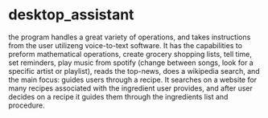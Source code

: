 # desktop_assistant
 the program handles a great variety of operations, and takes instructions from the user utilizeng voice-to-text software. It has the capabilities to preform mathematical operations, create grocery shopping lists, tell time, set reminders, play music from spotify (change between songs, look for a specific artist or playlist), reads the top-news, does a wikipedia search, and the main focus: guides users through a recipe. It searches on a website for many recipes associated with the ingredient user provides, and after user decides on a recipe it guides them through the ingredients list and procedure.
